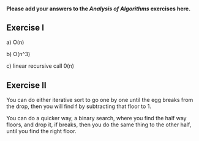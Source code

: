 #### Please add your answers to the ***Analysis of  Algorithms*** exercises here.

## Exercise I

a) O(n)


b) O(n^3)


c) linear recursive call 0(n)

## Exercise II

You can do either iterative sort to go one by one until the egg breaks from the drop, then you will find f by subtracting that floor to 1.

You can do a quicker way, a binary search, where you find the half way floors, and drop it, if breaks, then you do the same thing to the other half, until you find the right floor.


